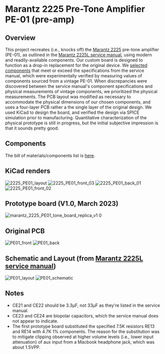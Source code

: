 # Marantz 2225 Pre-Tone Amplifier PE-01 (pre-amp)
## Overview
This project recreates (i.e., knocks off) the [Marantz 2225](https://classicreceivers.com/marantz-2225) pre-tone amplifier (PE-01), as outlined in the [Marantz 2225L service manual](https://www.manualslib.com/manual/907153/Marantz-2225l.html), using modern and readily-available components. Our custom board is designed to function as a drop-in replacement for the original device. We [selected components](https://docs.google.com/spreadsheets/d/1S8Fiy-nARGqUnUXXbVScigvOsDpP3ZsTfdl-bGImHVc/edit?usp=sharing) that meet or exceed the specifications from the service manual, which were experimentally verified by measuring values of components sourced from a vintage PE-01. When discrepancies were discovered between the service manual's component specifications and physical measurements of vintage components, we prioritized the physical measurements. The PCB layout was modified as necessary to accommodate the physical dimensions of our chosen components, and uses a four-layer PCB rather a the single layer of the original design. We used KiCad to design the board, and verified the design via SPICE simulation prior to manufacturing. Quantitative characterization of the physical prototype is still in progress, but the initial subjective impression is that it sounds pretty good. 


## Components
The bill of materials/components list is [here](https://docs.google.com/spreadsheets/d/1S8Fiy-nARGqUnUXXbVScigvOsDpP3ZsTfdl-bGImHVc/edit?usp=sharing).

## KiCad renders 
![2225_PE01_layout](https://user-images.githubusercontent.com/6032986/213088331-7bbe73cd-9ac6-4176-aefa-265bec70f223.png)
![2225_PE01_front_03](https://user-images.githubusercontent.com/6032986/213088268-3dfb4294-5c2b-4480-959e-ca9cb709ba35.png)
![2225_PE01_back_01](https://user-images.githubusercontent.com/6032986/213088283-adbb7b90-2a54-4350-aef7-f26d903c29f1.png)
![2225_PE01_front_02](https://user-images.githubusercontent.com/6032986/213088254-ce99458e-3d73-4800-ad91-e78f3055f076.png)

## Prototype board (V1.0, March 2023)
![marantz_2225_PE01_tone_board_replica_v1 0](https://user-images.githubusercontent.com/6032986/236725376-9decf616-c144-484f-ae9f-30696c4cd321.jpg)

## Original PCB
![PE01_front](https://user-images.githubusercontent.com/6032986/200488690-93cd99f3-291e-4a86-bf1d-85c6e44d0a6d.jpg)
![PE01_back](https://user-images.githubusercontent.com/6032986/200488757-555df6c5-78a4-4e4e-a67c-136fc8b1f880.jpg)

## Schematic and Layout (from [Marantz 2225L service manual](https://www.manualslib.com/manual/907153/Marantz-2225l.html))
![PE01_layout](https://user-images.githubusercontent.com/6032986/200488873-2c793606-c4e8-48c0-b3b2-6a16a62e0062.png)
![PE01_schematic](https://user-images.githubusercontent.com/6032986/200488879-9dd9c354-ae6c-4e1c-b258-a5f0fd21bb11.png)

## Notes
- CE21 and CE22 should be 3.3µF, not 33µF as they're listed in the service manual.
- CE23 and CE24 are biopolar capacitors, which the service manual does not appear to indicate. 
- The first prototype board substituted the specified 7.5K resistors RE13 and RE14 with 4.7K 1% components. The reason for the substitution was to mitigate clipping observed at higher volume levels (i.e., lower input attenuation) of aux input from a Macbook headphone jack, which was about 1.5VPP.




